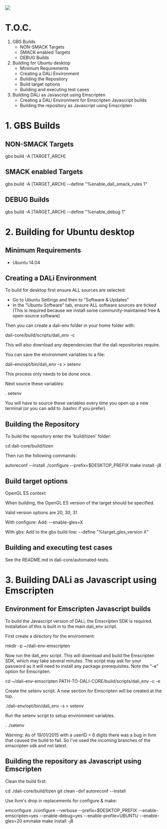 <img src="https://dalihub.github.io/images/DaliLogo320x200.png">

# T.O.C.

1. GBS Builds
   * NON-SMACK Targets
   * SMACK enabled Targets
   * DEBUG Builds
2. Building for Ubuntu desktop
   * Minimum Requirements
   * Creating a DALi Environment
   * Building the Repository
   * Build target options
   * Building and executing test cases
3. Building DALi as Javascript using Emscripten
   * Creating a DALi Environment for Emscripten Javascript builds
   * Building the repository as Javascript using Emscripten

# 1. GBS Builds

## NON-SMACK Targets

 gbs build -A [TARGET_ARCH]

## SMACK enabled Targets

 gbs build -A [TARGET_ARCH] --define "%enable_dali_smack_rules 1"

## DEBUG Builds

 gbs build -A [TARGET_ARCH] --define "%enable_debug 1"

# 2. Building for Ubuntu desktop

## Minimum Requirements

 - Ubuntu 14.04

## Creating a DALi Environment

To build for desktop first ensure ALL sources are selected:
 - Go to Ubuntu Settings and then to "Software & Updates"
 - In the "Ubuntu Software" tab, ensure ALL software sources are ticked
   (This is required because we install some community-maintained free & open-source software)

Then you can create a dali-env folder in your home folder with:

 dali-core/build/scripts/dali_env -c

This will also download any dependencies that the dali repositories require.

You can save the environment variables to a file:

 dali-env/opt/bin/dali_env -s > setenv

This process only needs to be done once.

Next source these variables:

 . setenv

You will have to source these variables every time you open up a new terminal (or you can add to .bashrc if you prefer).


## Building the Repository

To build the repository enter the 'build/tizen' folder:

 cd dali-core/build/tizen

Then run the following commands:

 autoreconf --install
 ./configure --prefix=$DESKTOP_PREFIX
 make install -j8


## Build target options

OpenGL ES context:

When building, the OpenGL ES version of the target should be specified.

Valid version options are 20, 30, 31

With configure:
Add: --enable-gles=X

With gbs:
Add to the gbs build line: --define "%target_gles_version X"


## Building and executing test cases

See the README.md in dali-core/automated-tests.


# 3. Building DALi as Javascript using Emscripten


## Environment for Emscripten Javascript builds

To build the Javascript version of DALi, the Emscripten SDK is required.
Installation of this is built in to the main dali_env script.

First create a directory for the environment:

mkdir -p ~/dali-env-emscripten

Now run the dali_env script. This will download and build the Emscripten SDK, which may take several minutes.
The script may ask for your password as it will need to install any package prerequisites.
Note the "-e" option for Emscripten.

cd ~/dali-env-emscripten
PATH-TO-DALI-CORE/build/scripts/dali_env -c -e

Create the setenv script. A new section for Emscripten will be created at the top.

./dali-env/opt/bin/dali_env -s > setenv

Run the setenv script to setup environment variables.

. ./setenv

Warning: As of 19/01/2015 with a userID > 6 digits there was a bug in llvm that caused
the build to fail. So I've used the incoming branches of the emscripten sdk and not latest.


## Building the repository as Javascript using Emscripten

Clean the build first:

cd ./dali-core/build/tizen
git clean -dxf
autoreconf --install

Use llvm's drop in replacements for configure & make:

emconfigure ./configure --verbose --prefix=$DESKTOP_PREFIX --enable-emscripten=yes --enable-debug=yes --enable-profile=UBUNTU --enable-gles=20
emmake make install -j8


